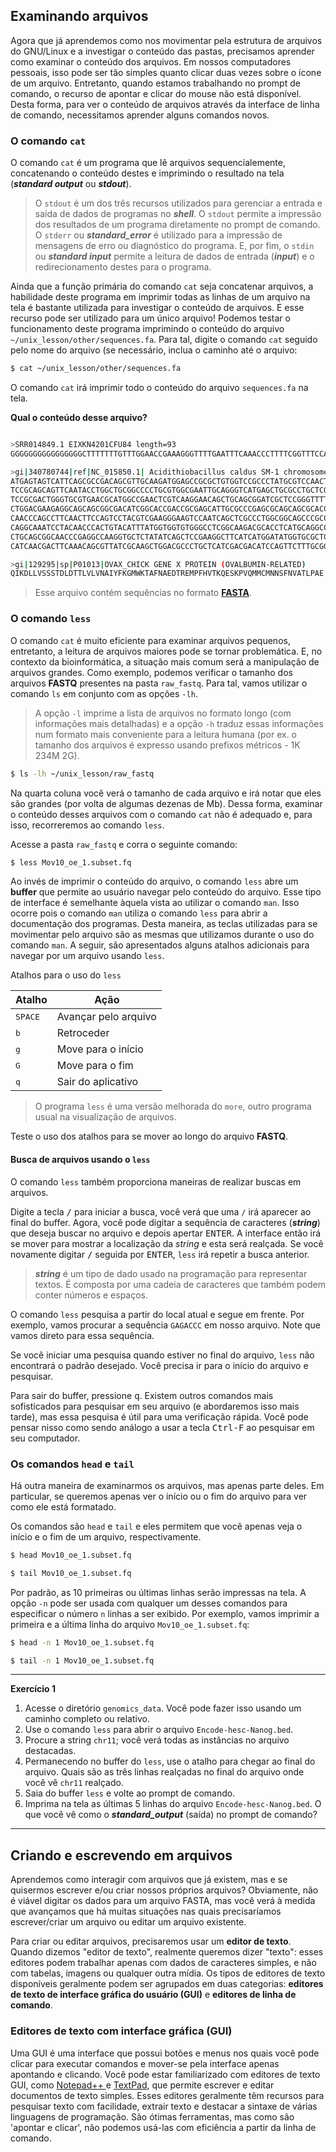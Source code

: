 ## Examinando arquivos

Agora que já aprendemos como nos movimentar pela estrutura de arquivos do GNU/Linux e a investigar o conteúdo das pastas, precisamos aprender como examinar o conteúdo dos arquivos. Em nossos computadores pessoais, isso pode ser tão simples quanto clicar duas vezes sobre o ícone de um arquivo. Entretanto, quando estamos trabalhando no prompt de comando, o recurso de apontar e clicar do mouse não está disponível. Desta forma, para ver o conteúdo de arquivos através da interface de linha de comando, necessitamos aprender alguns comandos novos.


### O comando `cat`

O comando `cat` é um programa que lê arquivos sequencialemente, concatenando o conteúdo destes e imprimindo o resultado na tela (**_standard output_** ou **_stdout_**).

> O `stdout` é um dos três recursos utilizados para gerenciar a entrada e saída de dados de programas no **_shell_**. O `stdout` permite a impressão dos resultados de um programa diretamente no prompt de comando. O `stderr` ou **_standard_error_** é utilizado para a impressão de mensagens de erro ou diagnóstico do programa. E, por fim, o `stdin` ou **_standard input_** permite a leitura de dados de entrada (**_input_**) e o redirecionamento destes para o programa.

Ainda que a função primária do comando `cat` seja concatenar arquivos, a habilidade deste programa em imprimir todas as linhas de um arquivo na tela é bastante utilizada para investigar o conteúdo de arquivos. E esse recurso pode ser utilizado para um único arquivo! Podemos testar o funcionamento deste programa imprimindo o conteúdo do arquivo `~/unix_lesson/other/sequences.fa`. Para tal, digite o comando `cat` seguido pelo nome do arquivo (se necessário, inclua o caminho até o arquivo:

```bash
$ cat ~/unix_lesson/other/sequences.fa
```
O comando `cat` irá imprimir todo o conteúdo do arquivo `sequences.fa` na tela. 

**Qual o conteúdo desse arquivo?**

```bash

>SRR014849.1 EIXKN4201CFU84 length=93 
GGGGGGGGGGGGGGGGCTTTTTTTGTTTGGAACCGAAAGGGTTTTGAATTTCAAACCCTTTTCGGTTTCCAACCTTCCAAAGCAATGCCAATA

>gi|340780744|ref|NC_015850.1| Acidithiobacillus caldus SM-1 chromosome, complete genome
ATGAGTAGTCATTCAGCGCCGACAGCGTTGCAAGATGGAGCCGCGCTGTGGTCCGCCCTATGCGTCCAACTGGAGCTCGTCACGAG
TCCGCAGCAGTTCAATACCTGGCTGCGGCCCCTGCGTGGCGAATTGCAGGGTCATGAGCTGCGCCTGCTCGCCCCCAATCCCTTCG
TCCGCGACTGGGTGCGTGAACGCATGGCCGAACTCGTCAAGGAACAGCTGCAGCGGATCGCTCCGGGTTTTGAGCTGGTCTTCGCT
CTGGACGAAGAGGCAGCAGCGGCGACATCGGCACCGACCGCGAGCATTGCGCCCGAGCGCAGCAGCGCACCCGGTGGTCACCGCCT
CAACCCAGCCTTCAACTTCCAGTCCTACGTCGAAGGGAAGTCCAATCAGCTCGCCCTGGCGGCAGCCCGCCAGGTTGCCCAGCATC
CAGGCAAATCCTACAACCCACTGTACATTTATGGTGGTGTGGGCCTCGGCAAGACGCACCTCATGCAGGCCGTGGGCAACGATATC
CTGCAGCGGCAACCCGAGGCCAAGGTGCTCTATATCAGCTCCGAAGGCTTCATCATGGATATGGTGCGCTCGCTGCAACACAATAC
CATCAACGACTTCAAACAGCGTTATCGCAAGCTGGACGCCCTGCTCATCGACGACATCCAGTTCTTTGCGGGCAAGGACCGCACCC

>gi|129295|sp|P01013|OVAX_CHICK GENE X PROTEIN (OVALBUMIN-RELATED)
QIKDLLVSSSTDLDTTLVLVNAIYFKGMWKTAFNAEDTREMPFHVTKQESKPVQMMCMNNSFNVATLPAE

```

> Esse arquivo contém sequências no formato [**FASTA**](https://en.wikipedia.org/wiki/FASTA_format).

### O comando `less`

O comando `cat` é muito eficiente para examinar arquivos pequenos, entretanto, a leitura de arquivos maiores pode se tornar problemática. E, no contexto da bioinformática, a situação mais comum será a manipulação de arquivos grandes. Como exemplo, podemos verificar o tamanho dos arquivos **FASTQ** presentes na pasta `raw_fastq`. Para tal, vamos utilizar o comando `ls` em conjunto com as opções `-lh`.

> A opção `-l` imprime a lista de arquivos no formato longo (com informações mais detalhadas) e a opção `-h` traduz essas informações num formato mais conveniente para a leitura humana (por ex. o tamanho dos arquivos é expresso usando prefixos métricos - 1K 234M 2G). 

```bash
$ ls -lh ~/unix_lesson/raw_fastq
```

Na quarta coluna você verá o tamanho de cada arquivo e irá notar que eles são grandes (por volta de algumas dezenas de Mb). Dessa forma, examinar o conteúdo desses arquivos com o comando `cat` não é adequado e, para isso, recorreremos ao comando `less`.

Acesse a pasta `raw_fastq` e corra o seguinte comando: 

```bash
$ less Mov10_oe_1.subset.fq
```
Ao invés de imprimir o conteúdo do arquivo, o comando `less` abre um **buffer** que permite ao usuário navegar pelo conteúdo do arquivo. Esse tipo de interface é semelhante àquela vista ao utilizar o comando `man`. Isso ocorre pois o comando `man` utiliza o comando `less` para abrir a documentação dos programas. Desta maneira, as teclas utilizadas para se movimentar pelo arquivo são as mesmas que utilizamos durante o uso do comando `man`. A seguir, são apresentados alguns atalhos adicionais para navegar por um arquivo usando `less`.

<span class="caption">Atalhos para o uso do `less`</span>

| Atalho           | Ação                   |
| ---------------- | ---------------------- |
| <kbd>SPACE</kbd> | Avançar pelo arquivo   |
| <kbd>b</kbd>     | Retroceder             |
| <kbd>g</kbd>     | Move para o início     |
| <kbd>G</kbd>     | Move para o fim        |
| <kbd>q</kbd>     | Sair do aplicativo     |

> O programa `less` é uma versão melhorada do `more`, outro programa usual na visualização de arquivos.

Teste o uso dos atalhos para se mover ao longo do arquivo **FASTQ**.

#### Busca de arquivos usando o `less`

O comando `less` também proporciona maneiras de realizar buscas em arquivos.

Digite a tecla <kbd>/</kbd> para iniciar a busca, você verá que uma `/` irá aparecer ao final do buffer. Agora, você pode digitar a sequência de caracteres (**_string_**) que deseja buscar no arquivo e depois apertar <kbd>ENTER</kbd>. A interface então irá se mover para mostrar a localização da _string_ e esta será realçada. Se você novamente digitar <kbd>/</kbd> seguida por <kbd>ENTER</kbd>, `less` irá repetir a busca anterior.

> **_string_** é um tipo de dado usado na programação para representar textos. É composta por uma cadeia de caracteres que também podem conter números e espaços.

O comando `less` pesquisa a partir do local atual e segue em frente. Por exemplo, vamos procurar a sequência `GAGACCC` em nosso arquivo. Note que vamos direto para essa sequência.

Se você iniciar uma pesquisa quando estiver no final do arquivo, `less` não encontrará o padrão desejado. Você precisa ir para o início do arquivo e pesquisar.

Para sair do buffer, pressione <kbd>q</kbd>. Existem outros comandos mais sofisticados para pesquisar em seu arquivo (e abordaremos isso mais tarde), mas essa pesquisa é útil para uma verificação rápida. Você pode pensar nisso como sendo análogo a usar a tecla <kbd>Ctrl-F</kbd> ao pesquisar em seu computador.

### Os comandos `head` e `tail`

Há outra maneira de examinarmos os arquivos, mas apenas parte deles. Em particular, se queremos apenas ver o início ou o fim do arquivo para ver como ele está formatado.

Os comandos são `head` e `tail` e eles permitem que você apenas veja o início e o fim de um arquivo, respectivamente.

```bash
$ head Mov10_oe_1.subset.fq
```

```bash
$ tail Mov10_oe_1.subset.fq
```

Por padrão, as 10 primeiras ou últimas linhas serão impressas na tela. A opção `-n` pode ser usada com qualquer um desses comandos para especificar o número `n` linhas a ser exibido. Por exemplo, vamos imprimir a primeira e a última linha do arquivo `Mov10_oe_1.subset.fq`:


```bash
$ head -n 1 Mov10_oe_1.subset.fq

$ tail -n 1 Mov10_oe_1.subset.fq
```

*** 

**Exercício 1**

1. Acesse o diretório `genomics_data`. Você pode fazer isso usando um caminho completo ou relativo.
2. Use o comando `less` para abrir o arquivo `Encode-hesc-Nanog.bed`.
3. Procure a string `chr11`; você verá todas as instâncias no arquivo destacadas.
4. Permanecendo no buffer do `less`, use o atalho para chegar ao final do arquivo. Quais são as três linhas realçadas no final do arquivo onde você vê `chr11` realçado.
5. Saia do buffer `less` e volte ao prompt de comando.
6. Imprima na tela as últimas 5 linhas do arquivo `Encode-hesc-Nanog.bed`. O que você vê como o **_standard_output_** (saída) no prompt de comando?

***

## Criando e escrevendo em arquivos

Aprendemos como interagir com arquivos que já existem, mas e se quisermos escrever e/ou criar nossos próprios arquivos? Obviamente, não é viável digitar os dados para um arquivo FASTA, mas você verá à medida que avançamos que há muitas situações nas quais precisaríamos escrever/criar um arquivo ou editar um arquivo existente.

Para criar ou editar arquivos, precisaremos usar um **editor de texto**. Quando dizemos "editor de texto", realmente queremos dizer "texto": esses editores podem
trabalhar apenas com dados de caracteres simples, e não com tabelas, imagens ou qualquer outra mídia. Os tipos de editores de texto disponíveis geralmente podem ser agrupados em duas categorias: **editores de texto de interface gráfica do usuário (GUI)** e **editores de linha de comando**.

### Editores de texto com interface gráfica (GUI)

Uma GUI é uma interface que possui botões e menus nos quais você pode clicar para executar comandos e mover-se pela interface apenas apontando e clicando. Você pode estar familiarizado com editores de texto GUI, como [Notepad++ ](http://notepad-plus-plus.org/) e [TextPad](https://www.textpad.com/home), que permite escrever e editar documentos de texto simples. Esses editores geralmente têm recursos para pesquisar texto com facilidade, extrair texto e destacar a sintaxe de várias linguagens de programação. São ótimas ferramentas, mas como são 'apontar e clicar', não podemos usá-las com eficiência a partir da linha de comando.




